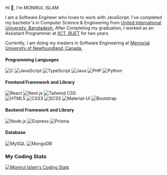 Hi 👋, I'm MONIRUL ISLAM

I am a Software Engineer who loves to work with JavaScript. I've completed my bachelor's in Computer Science & Engineering from <a href="https://www.uiu.ac.bd/" target="_blank">United International University, Bangladesh.</a> After Completing my graduation, I worked as an Assistant Programmer at <a href="https://iict.buet.ac.bd/" target="_blank">IICT, BUET</a> for two years. 

Currently, I am doing my masters in Software Engineering at <a href="https://www.mun.ca/" target="_blank">Memorial University of Newfoundland, Canada.</a>

#### Programming Languages

![C](https://img.shields.io/badge/C-00599C.svg?&style=flat-square&logo=c&logoColor=white)
![JavaScript](https://img.shields.io/badge/JavaScript-F7DF1E.svg?&style=flat-square&logo=javascript&logoColor=black)
![TypeScript](https://img.shields.io/badge/TypeScript-007ACC.svg?&style=flat-square&logo=typescript&logoColor=white)
![Java](https://img.shields.io/badge/Java-007396.svg?&style=flat-square&logo=java&logoColor=white)
![PHP](https://img.shields.io/badge/PHP-777BB4.svg?&style=flat-square&logo=php&logoColor=white)
![Python](https://img.shields.io/badge/Python-3776AB.svg?&style=flat-square&logo=python&logoColor=white)


#### Frontend Framework and Library

![React](https://img.shields.io/badge/React-20232A.svg?&style=flat-square&logo=react&logoColor=61DAFB)
![Next.js](https://img.shields.io/badge/Next.js-000000.svg?&style=flat-square&logo=next.js&logoColor=white)
![Tailwind CSS](https://img.shields.io/badge/Tailwind_CSS-38B2AC.svg?&style=flat-square&logo=tailwind-css&logoColor=white) </br>
![HTML5](https://img.shields.io/badge/HTML5-E34F26.svg?&style=flat-square&logo=html5&logoColor=white)
![CSS3](https://img.shields.io/badge/CSS3-1572B6.svg?&style=flat-square&logo=css3&logoColor=white)
![SCSS](https://img.shields.io/badge/SCSS-hotpink.svg?style=flat-square&logo=sass&logoColor=white)
![Material-UI](https://img.shields.io/badge/Material--UI-0081CB.svg?style=flat-square&logo=material-ui&logoColor=white)
![Bootstrap](https://img.shields.io/badge/Bootstrap-7952B3.svg?&style=flat-square&logo=bootstrap&logoColor=white)


#### Backend Framework and Library

![Node.js](https://img.shields.io/badge/Node.js-339933.svg?&style=flat-square&logo=node.js&logoColor=white)
![Express](https://img.shields.io/badge/Express-000000.svg?&style=flat-square&logo=express&logoColor=white)
![Prisma](https://img.shields.io/badge/Prisma-3982CE.svg?&style=flat-square&logo=Prisma&logoColor=white)

#### Database

![MySQL](https://img.shields.io/badge/MySQL-4479A1.svg?&style=flat-square&logo=mysql&logoColor=white)
![MongoDB](https://img.shields.io/badge/MongoDB-47A248.svg?&style=flat-square&logo=mongodb&logoColor=white)

### My Coding Stats

[![Monirul Islam's Coding Stats](https://github-readme-stats.vercel.app/api/top-langs/?username=islam-monirul&langs_count=8&count_private=true&layout=compact&title_color=CE2F5E&theme=react&hide_border=true&bg_color=0D1117)](https://github.com/islam-monirul)
